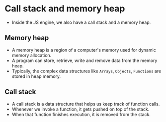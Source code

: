 # Call stack and memory heap

- Inside the JS engine, we also have a call stack and a memory heap.

## Memory heap

- A memory heap is a region of a computer's memory used for dynamic memory allocation.
- A program can store, retrieve, write and remove data from the memory heap.
- Typically, the complex data structures like `Arrays`, `Objects`, `Functions` are stored in heap memory.


## Call stack

- A call stack is a data structure that helps us keep track of function calls.
- Whenever we invoke a function, it gets pushed on top of the stack.
- When that function finishes execution, it is removed from the stack.
